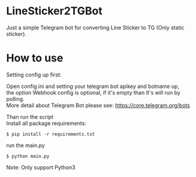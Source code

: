 # LineSticker2TGBot

Just a simple Telegram bot for converting Line Sticker to TG (Only static sticker).

# How to use

Setting config up first:

Open config.ini and setting your telegram bot apikey and botname up,  
the option Webhook config is optional, if it's empty than It's will run by polling.  
More detail about Telegram Bot please see: https://core.telegram.org/bots

Than run the script  
Install all package requirements:
```shell
$ pip install -r requirements.txt
```
run the main.py
```shell
$ python main.py
```
Note: Only support Python3
